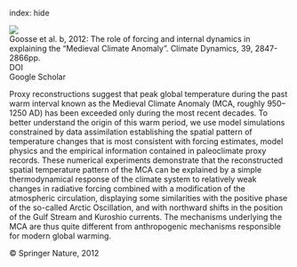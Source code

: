 index: hide

<div class="Citation">
    <div class="Citation-thumb CitationThumb-linked"  data-href="https://doi.org/10.1007/s00382-012-1297-0">
      <img src="https://static.claimspace.cloud/climate-study-static/refs/thumbs/5/Goosse_et_al_2012b-thumb.png" />
    </div>

  <div class="Citation-body">
    <div class="Citation-text">Goosse et al. b, 2012: The role of forcing and internal dynamics in explaining the “Medieval Climate Anomaly”. <span class="Article-journal">Climate Dynamics, </span><span class="Article-volume">39, </span>2847-2866pp.</div>
    <div class="Citation-links">
      <div class="CitationLink" data-href="https://doi.org/10.1007/s00382-012-1297-0">
        <div class="CitationLink-icon CitationLink-Doi"></div>
        <div class="CitationLink-text">DOI</div>
      </div>
      <div class="CitationLink" data-href="https://scholar.google.com/scholar?q=10.1007/s00382-012-1297-0">
        <div class="CitationLink-icon CitationLink-Scholar"></div>
        <div class="CitationLink-text">Google Scholar</div>
      </div>
    </div>
  </div>
</div>

Proxy reconstructions suggest that peak global temperature during the past warm interval known as the Medieval Climate Anomaly (MCA, roughly 950–1250 AD) has been exceeded only during the most recent decades. To better understand the origin of this warm period, we use model simulations constrained by data assimilation establishing the spatial pattern of temperature changes that is most consistent with forcing estimates, model physics and the empirical information contained in paleoclimate proxy records. These numerical experiments demonstrate that the reconstructed spatial temperature pattern of the MCA can be explained by a simple thermodynamical response of the climate system to relatively weak changes in radiative forcing combined with a modification of the atmospheric circulation, displaying some similarities with the positive phase of the so-called Arctic Oscillation, and with northward shifts in the position of the Gulf Stream and Kuroshio currents. The mechanisms underlying the MCA are thus quite different from anthropogenic mechanisms responsible for modern global warming.

<div class="Citation-copy">
&copy; Springer Nature, 2012
</div>
